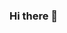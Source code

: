 ### Hi there 👋

<!--
**danellapatrick/danellapatrick** is a ✨ _special_ ✨ repository because its `README.md` (this file) appears on your GitHub profile.

Here are some ideas to get you started:

- 🔭 I’m currently working on  my CS bachelor's degree , my trainee job and my GDSC community 
- 🌱 I’m currently learning Machine Learning and Deep Learning 
- 👯 I’m looking to collaborate on open source 
- 🤔 I’m looking for help with Data Science Projects
- 💬 Ask me about my Soft skills
- 📫 How to reach me: [Instagram](https://www.instagram.com/danellapatrick/) [LinkedIn](https://www.linkedin.com/in/danella-patrick/)[Gmail](danellapatricksunny@gmail.com)
- 😄 Pronouns: she/her
- ⚡ Fun fact: I Laugh Alot
-->
